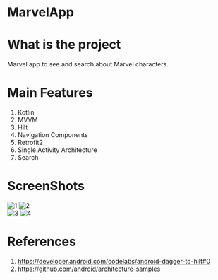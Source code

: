 # MarvelApp

# What is the project
Marvel app to see and search about Marvel characters.

# Main Features
1. Kotlin
1. MVVM
1. Hilt
1. Navigation Components
1. Retrofit2
1. Single Activity Architecture
1. Search

# ScreenShots
![1](https://user-images.githubusercontent.com/37833649/138688135-4b487988-b0f6-4106-b46b-d6b9c6e3ca57.png) ![2](https://user-images.githubusercontent.com/37833649/138688274-77febf37-041e-433a-9929-fe9d11d41e5b.png)<br />
![3](https://user-images.githubusercontent.com/37833649/138688346-b28e55a6-847a-4066-b1ac-6df68fdb6781.png) ![4](https://user-images.githubusercontent.com/37833649/138688374-782063d7-8098-4a0a-b600-b7f3e20a925f.png)




# References
1. https://developer.android.com/codelabs/android-dagger-to-hilt#0
2. https://github.com/android/architecture-samples
